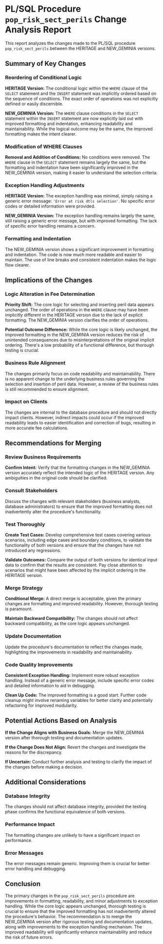 # PL/SQL Procedure `pop_risk_sect_perils` Change Analysis Report

This report analyzes the changes made to the PL/SQL procedure `pop_risk_sect_perils` between the HERITAGE and NEW_GEMINIA versions.

## Summary of Key Changes

### Reordering of Conditional Logic

**HERITAGE Version:** The conditional logic within the `WHERE` clause of the `SELECT` statement and the `INSERT` statement was implicitly ordered based on the sequence of conditions.  The exact order of operations was not explicitly defined or easily discernible.

**NEW_GEMINIA Version:** The `WHERE` clause conditions in the `SELECT` statement within the `INSERT` statement are now explicitly laid out with improved formatting and indentation, enhancing readability and maintainability.  While the logical outcome may be the same, the improved formatting makes the intent clearer.


### Modification of WHERE Clauses

**Removal and Addition of Conditions:** No conditions were removed.  The `WHERE` clause in the `SELECT` statement remains largely the same, but the formatting and indentation have been significantly improved in the NEW_GEMINIA version, making it easier to understand the selection criteria.


### Exception Handling Adjustments

**HERITAGE Version:** The exception handling was minimal, simply raising a generic error message: `'Error at risk dtls selection'`.  No specific error codes or detailed information were provided.

**NEW_GEMINIA Version:** The exception handling remains largely the same, still raising a generic error message, but with improved formatting.  The lack of specific error handling remains a concern.


### Formatting and Indentation

The NEW_GEMINIA version shows a significant improvement in formatting and indentation.  The code is now much more readable and easier to maintain.  The use of line breaks and consistent indentation makes the logic flow clearer.


## Implications of the Changes

### Logic Alteration in Fee Determination

**Priority Shift:** The core logic for selecting and inserting peril data appears unchanged.  The order of operations in the `WHERE` clause may have been implicitly different in the HERITAGE version due to the lack of explicit formatting.  The NEW_GEMINIA version clarifies the order of operations.

**Potential Outcome Difference:**  While the core logic is likely unchanged, the improved formatting in the NEW_GEMINIA version reduces the risk of unintended consequences due to misinterpretations of the original implicit ordering.  There's a low probability of a functional difference, but thorough testing is crucial.

### Business Rule Alignment

The changes primarily focus on code readability and maintainability.  There is no apparent change to the underlying business rules governing the selection and insertion of peril data.  However, a review of the business rules is still recommended to ensure alignment.

### Impact on Clients

The changes are internal to the database procedure and should not directly impact clients.  However, indirect impacts could occur if the improved readability leads to easier identification and correction of bugs, resulting in more accurate fee calculations.


## Recommendations for Merging

### Review Business Requirements

**Confirm Intent:** Verify that the formatting changes in the NEW_GEMINIA version accurately reflect the intended logic of the HERITAGE version.  Any ambiguities in the original code should be clarified.

### Consult Stakeholders

Discuss the changes with relevant stakeholders (business analysts, database administrators) to ensure that the improved formatting does not inadvertently alter the procedure's functionality.

### Test Thoroughly

**Create Test Cases:** Develop comprehensive test cases covering various scenarios, including edge cases and boundary conditions, to validate the functionality of both versions and ensure that the changes have not introduced any regressions.

**Validate Outcomes:** Compare the output of both versions for identical input data to confirm that the results are consistent.  Pay close attention to scenarios that might have been affected by the implicit ordering in the HERITAGE version.

### Merge Strategy

**Conditional Merge:**  A direct merge is acceptable, given the primary changes are formatting and improved readability.  However, thorough testing is paramount.

**Maintain Backward Compatibility:**  The changes should not affect backward compatibility, as the core logic appears unchanged.

### Update Documentation

Update the procedure's documentation to reflect the changes made, highlighting the improvements in readability and maintainability.

### Code Quality Improvements

**Consistent Exception Handling:** Implement more robust exception handling.  Instead of a generic error message, include specific error codes and detailed information to aid in debugging.

**Clean Up Code:**  The improved formatting is a good start.  Further code cleanup might involve renaming variables for better clarity and potentially refactoring for improved modularity.


## Potential Actions Based on Analysis

**If the Change Aligns with Business Goals:** Merge the NEW_GEMINIA version after thorough testing and documentation updates.

**If the Change Does Not Align:** Revert the changes and investigate the reasons for the discrepancy.

**If Uncertain:** Conduct further analysis and testing to clarify the impact of the changes before making a decision.


## Additional Considerations

### Database Integrity

The changes should not affect database integrity, provided the testing phase confirms the functional equivalence of both versions.

### Performance Impact

The formatting changes are unlikely to have a significant impact on performance.

### Error Messages

The error messages remain generic.  Improving them is crucial for better error handling and debugging.


## Conclusion

The primary changes in the `pop_risk_sect_perils` procedure are improvements in formatting, readability, and minor adjustments to exception handling. While the core logic appears unchanged, thorough testing is crucial to ensure that the improved formatting has not inadvertently altered the procedure's behavior.  The recommendation is to merge the NEW_GEMINIA version after rigorous testing and documentation updates, along with improvements to the exception handling mechanism.  The improved readability will significantly enhance maintainability and reduce the risk of future errors.
